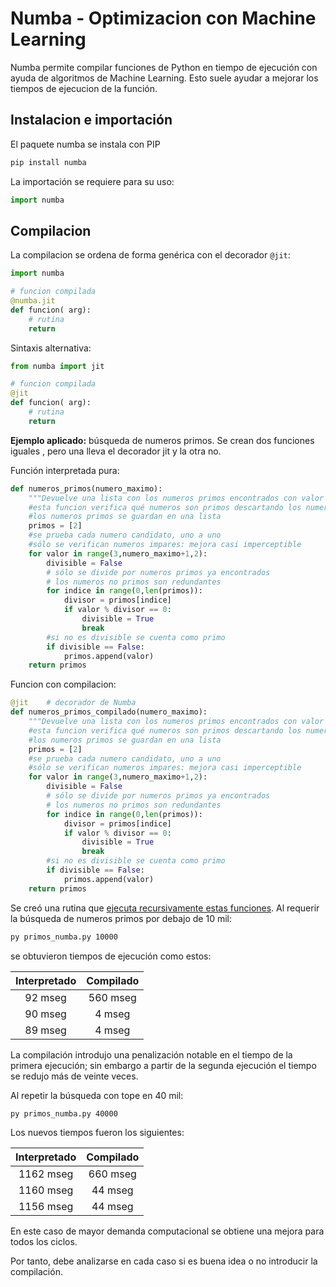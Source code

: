 
# Numba - Optimizacion con Machine Learning


Numba permite compilar funciones de Python en tiempo de ejecución con ayuda de algoritmos de Machine Learning. Esto suele ayudar a mejorar los tiempos de ejecucion de la función.


## Instalacion e importación

El paquete numba se instala con PIP

```bash title="Instalación"
pip install numba
```
La importación se requiere para su uso:
```py title="Importación"
import numba
```


## Compilacion

La compilacion se ordena de forma genérica con el decorador `@jit`:


```py
import numba

# funcion compilada
@numba.jit
def funcion( arg):
    # rutina
    return 

```

Sintaxis alternativa: 
```py
from numba import jit

# funcion compilada
@jit
def funcion( arg):
    # rutina
    return 

```

**Ejemplo aplicado:** búsqueda de numeros primos. Se crean dos funciones iguales , pero una lleva el decorador jit y la otra no.

Función interpretada pura:
```py title="Función interpretada pura" 
def numeros_primos(numero_maximo):
    """Devuelve una lista con los numeros primos encontrados con valor menor al indicado."""""
    #esta funcion verifica qué numeros son primos descartando los numeros divisibles por enteros previos
    #los numeros primos se guardan en una lista
    primos = [2]
    #se prueba cada numero candidato, uno a uno
    #sólo se verifican numeros impares: mejora casi imperceptible
    for valor in range(3,numero_maximo+1,2):
        divisible = False
        # sólo se divide por numeros primos ya encontrados 
        # los numeros no primos son redundantes
        for indice in range(0,len(primos)):
            divisor = primos[indice]
            if valor % divisor == 0:
                divisible = True
                break
        #si no es divisible se cuenta como primo
        if divisible == False:
            primos.append(valor)
    return primos     
```

Funcion con compilacion:

```py title="Función con compilacion - @jit"
@jit    # decorador de Numba
def numeros_primos_compilado(numero_maximo):
    """Devuelve una lista con los numeros primos encontrados con valor menor al indicado."""""
    #esta funcion verifica qué numeros son primos descartando los numeros divisibles por enteros previos
    #los numeros primos se guardan en una lista
    primos = [2]
    #se prueba cada numero candidato, uno a uno
    #sólo se verifican numeros impares: mejora casi imperceptible
    for valor in range(3,numero_maximo+1,2):
        divisible = False
        # sólo se divide por numeros primos ya encontrados 
        # los numeros no primos son redundantes
        for indice in range(0,len(primos)):
            divisor = primos[indice]
            if valor % divisor == 0:
                divisible = True
                break
        #si no es divisible se cuenta como primo
        if divisible == False:
            primos.append(valor)
    return primos     
```

Se creó una rutina que [ejecuta recursivamente estas funciones](numba/primos_numba.py). Al requerir la búsqueda de numeros primos por debajo de 10 mil: 

```bash title="Uso rutina - 10k números"
py primos_numba.py 10000
```
se obtuvieron tiempos de ejecución como estos:

|Interpretado| Compilado|
|:---:|:---:|
|92 mseg|560 mseg|
|90 mseg| 4 mseg|
|89 mseg| 4 mseg|

La compilación introdujo una penalización notable en el tiempo de la primera ejecución; sin embargo a partir de la segunda ejecución el tiempo se redujo más de veinte veces. 

Al repetir la búsqueda con tope en 40 mil:

```bash title="Uso rutina - 40k números"
py primos_numba.py 40000
```
Los nuevos tiempos fueron los siguientes:

|Interpretado| Compilado|
|:---:|:---:|
|1162 mseg| 660 mseg|
|1160 mseg| 44 mseg|
|1156 mseg| 44 mseg|

En este caso de mayor demanda computacional se obtiene una mejora para todos los ciclos.

Por tanto, debe analizarse en cada caso si es buena idea o no introducir la compilación.




